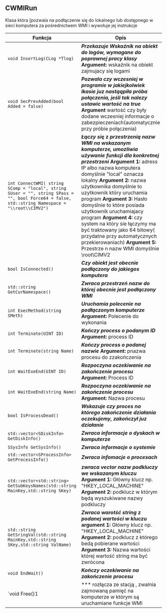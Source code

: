 ## **CWMIRun**

Klasa która [pozwala na podłączenie się do lokalnego lub dostępnego w sieci komputera za pośrednictwem WMI i wywołuje jej instrukcje

| Funkcja                                  | Opis                                     |
| ---------------------------------------- | ---------------------------------------- |
| `void InsertLog(CLog *Tlog)`             | ***Przekazuje Wskaźnik na obiekt do logów, wymagane do poprawnej pracy klasy*** **Argument:** wskaźnik na obiekt zajmujacy się logami |
| `void SecPrevAdded(bool Added = false)`  | ***Pozwala czy wczesniej w programie w jakiejkolwiek lkasie juz nastąąpiła próba połączenia, jeśli tak nalezy ustawic wartość na true*** **Argument** wartość czy były dodane wczesniej informacje o zabezpieczeniach(automatycznie przy próbie połączenia) |
| `int ConnectWMI( string SComp = "local", string SUser = "", string SPass = "", bool Force64 = false, std::string Namespace = "\\root\\CIMV2")` | ***Łączy się z przestrzenią nazw WMI na wskazanym komputerze, umozliwia używanie funkcji dla konkretnej przestrzeni*** **Argument 1:** adress IP albo nazwa komputera domyślnie "local" oznacza lokalny **Argument 2:** nazwa użytkownika domyślnie to uzytkownik który uruchamia program **Argument 3:** Hasło domyślnie to które posiada użytkownik uruchamiajacy program **Argument 4:** czy system na który sie łączymy ma być traktowany jako 64 bitowy( przydatne przy automatycznych przekierowaniach) **Argument 5:** Przestrze n nazw WMI domyślnie \root\CIMV2 |
| `bool IsConnected()`                     | ***Czy obiekt jest obecnie podłączony do jakiegos komputera*** |
| `std::string GetCurNamespace()`          | ***Zwraca przestrzeń nazw do której obecnie jest podłączony WMI*** |
| `int ExecMethod(string SMeth)`           | ***Uruchamia polecenie na podłączonym komputerze*** **Argument:** Polecenie do wykonania |
| `int Terminate(UINT ID)`                 | ***Kończy process o podanym ID*** **Argument:** process ID |
| `int Terminate(string Name)`             | ***Kończy process o podanej nazwie*** **Argument:** pnazwa procesu do zzakończenia |
| `int WaitExeEnd(UINT ID)`                | ***Rozpoczyna oczekiwanie na zakończenie procesu*** **Argument:** Process ID |
| `int WaitExeEnd(string Name)`            | ***Rozpoczyna oczekiwanie na zakończenie procesu*** **Argument:** Nazwa procesu |
| `bool IsProcessDead()`                   | ***Wskazuje czy proces na którego zakończenie działania oczekujemy, zakończył juz działanie*** |
| `std::vector<SDiskInfo> GetDiskInfo()`   | ***Zwraca informacje o dyskach w komputerze*** |
| `SSysInfo GetSysInfo()`                  | ***Zwraca informacje o systemie***       |
| `std::vector<SProcessInfo> GetProcessInfo()` | ***Zwraca infomacje o procesach*** |
| `std::vector<std::string> GetSubKeysNames(std::string MainKey,std::string SKey)` | ***zwraca vector nazw podkluczy we wskazanym kluczu*** **Argument 1:** Główny klucz np. "HKEY_LOCAL_MACHINE" **Argument 2:** podklucz w którym będą wyszukiwane nazwy podkluczy |
| `std::string GetSringVal(std::string MainKey,std::string SKey,std::string ValName)` | ***Zwraca warotść string z podanej wartości w kluczu*** **argument 1:** Główny klucz np. "HKEY_LOCAL_MACHINE" **Argument 2:** podklucz z którego bedą pobierane wartości **Argument 3:** Nazwa wartości której wartość string ma być zwrócona |
| `void EndWait()`                         | ***Kończy oczekiwanie na zakończenie procesu*** |
| `void Free()1                            | *** rozłącza ze stacją , zwalnia zajmowaną pamięć na komputerze w którym są uruchamiane funkcje WMI | 